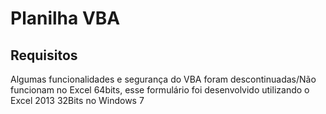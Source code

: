# Planilha VBA

## Requisitos
Algumas funcionalidades e segurança do VBA foram descontinuadas/Não funcionam no Excel 64bits, esse formulário foi desenvolvido utilizando o Excel 2013 32Bits no Windows 7
